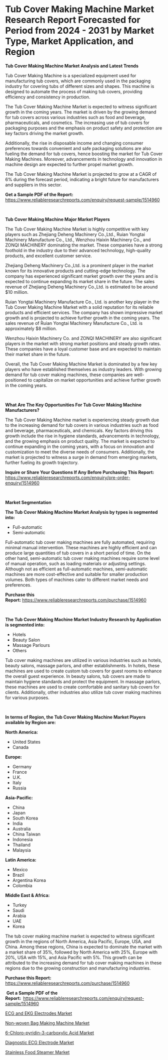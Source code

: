 <p><h1>Tub Cover Making Machine Market Research Report Forecasted for Period from 2024 -  2031 by Market Type, Market Application, and Region</h1></p><p><strong>Tub Cover Making Machine Market Analysis and Latest Trends</strong></p>
<p><p>Tub Cover Making Machine is a specialized equipment used for manufacturing tub covers, which are commonly used in the packaging industry for covering tubs of different sizes and shapes. This machine is designed to automate the process of making tub covers, providing efficiency and consistency in production.</p><p>The Tub Cover Making Machine Market is expected to witness significant growth in the coming years. The market is driven by the growing demand for tub covers across various industries such as food and beverage, pharmaceuticals, and cosmetics. The increasing use of tub covers for packaging purposes and the emphasis on product safety and protection are key factors driving the market growth.</p><p>Additionally, the rise in disposable income and changing consumer preferences towards convenient and safe packaging solutions are also fueling the demand for tub covers, hence boosting the market for Tub Cover Making Machines. Moreover, advancements in technology and innovation in machine design are expected to further propel market growth.</p><p>The Tub Cover Making Machine Market is projected to grow at a CAGR of 6% during the forecast period, indicating a bright future for manufacturers and suppliers in this sector.</p></p>
<p><strong>Get a Sample PDF of the Report:&nbsp;</strong> <a href="https://www.reliableresearchreports.com/enquiry/request-sample/1514960">https://www.reliableresearchreports.com/enquiry/request-sample/1514960</a></p>
<p>&nbsp;</p>
<p><strong>Tub Cover Making Machine Major Market Players</strong></p>
<p><p>The Tub Cover Making Machine Market is highly competitive with key players such as Zhejiang Deheng Machinery Co.,Ltd., Ruian Yongtai Machinery Manufacture Co., Ltd., Wenzhou Haixin Machinery Co., and ZONQI MACHINERY dominating the market. These companies have a strong foothold in the industry due to their advanced technology, high-quality products, and excellent customer service.</p><p>Zhejiang Deheng Machinery Co.,Ltd. is a prominent player in the market known for its innovative products and cutting-edge technology. The company has experienced significant market growth over the years and is expected to continue expanding its market share in the future. The sales revenue of Zhejiang Deheng Machinery Co.,Ltd. is estimated to be around $10 million.</p><p>Ruian Yongtai Machinery Manufacture Co., Ltd. is another key player in the Tub Cover Making Machine Market with a solid reputation for its reliable products and efficient services. The company has shown impressive market growth and is projected to achieve further growth in the coming years. The sales revenue of Ruian Yongtai Machinery Manufacture Co., Ltd. is approximately $8 million.</p><p>Wenzhou Haixin Machinery Co. and ZONQI MACHINERY are also significant players in the market with strong market positions and steady growth rates. These companies have a loyal customer base and are expected to maintain their market share in the future.</p><p>Overall, the Tub Cover Making Machine Market is dominated by a few key players who have established themselves as industry leaders. With growing demand for tub cover making machines, these companies are well-positioned to capitalize on market opportunities and achieve further growth in the coming years.</p></p>
<p>&nbsp;</p>
<p><strong>What Are The Key Opportunities For Tub Cover Making Machine Manufacturers?</strong></p>
<p><p>The Tub Cover Making Machine market is experiencing steady growth due to the increasing demand for tub covers in various industries such as food and beverage, pharmaceuticals, and chemicals. Key factors driving this growth include the rise in hygiene standards, advancements in technology, and the growing emphasis on product quality. The market is expected to continue expanding in the coming years, with a focus on innovation and customization to meet the diverse needs of consumers. Additionally, the market is projected to witness a surge in demand from emerging markets, further fueling its growth trajectory.</p></p>
<p><strong>Inquire or Share Your Questions If Any Before Purchasing This Report:</strong> <a href="https://www.reliableresearchreports.com/enquiry/pre-order-enquiry/1514960">https://www.reliableresearchreports.com/enquiry/pre-order-enquiry/1514960</a></p>
<p>&nbsp;</p>
<p><strong>Market Segmentation</strong></p>
<p><strong>The Tub Cover Making Machine Market Analysis by types is segmented into:</strong></p>
<p><ul><li>Full-automatic</li><li>Semi-automatic</li></ul></p>
<p><p>Full-automatic tub cover making machines are fully automated, requiring minimal manual intervention. These machines are highly efficient and can produce large quantities of tub covers in a short period of time. On the other hand, semi-automatic tub cover making machines require some level of manual operation, such as loading materials or adjusting settings. Although not as efficient as full-automatic machines, semi-automatic machines are more cost-effective and suitable for smaller production volumes. Both types of machines cater to different market needs and preferences.</p></p>
<p><strong>Purchase this Report:&nbsp;</strong><a href="https://www.reliableresearchreports.com/purchase/1514960">https://www.reliableresearchreports.com/purchase/1514960</a></p>
<p>&nbsp;</p>
<p><strong>The Tub Cover Making Machine Market Industry Research by Application is segmented into:</strong></p>
<p><ul><li>Hotels</li><li>Beauty Salon</li><li>Massage Parlours</li><li>Others</li></ul></p>
<p><p>Tub cover making machines are utilized in various industries such as hotels, beauty salons, massage parlors, and other establishments. In hotels, these machines are used to create custom tub covers for guest rooms to enhance the overall guest experience. In beauty salons, tub covers are made to maintain hygiene standards and protect the equipment. In massage parlors, these machines are used to create comfortable and sanitary tub covers for clients. Additionally, other industries also utilize tub cover making machines for various purposes.</p></p>
<p>&nbsp;</p>
<p><strong>In terms of Region, the Tub Cover Making Machine Market Players available by Region are:</strong></p>
<p>
    <p> <strong> North America: </strong>
        <ul>
            <li>United States</li>
            <li>Canada</li>
        </ul>
        </p> 
    <p> <strong> Europe: </strong>
        <ul>
            <li>Germany</li>
            <li>France</li>
            <li>U.K.</li>
            <li>Italy</li>
            <li>Russia</li>
        </ul>
        </p> 
    <p> <strong> Asia-Pacific: </strong>
        <ul>
            <li>China</li>
            <li>Japan</li>
            <li>South Korea</li>
            <li>India</li>
            <li>Australia</li>
            <li>China Taiwan</li>
            <li>Indonesia</li>
            <li>Thailand</li>
            <li>Malaysia</li>
        </ul>
        </p> 
    <p> <strong> Latin America: </strong>
        <ul>
            <li>Mexico</li>
            <li>Brazil</li>
            <li>Argentina Korea</li>
            <li>Colombia</li>
        </ul>
        </p> 
    <p> <strong> Middle East & Africa: </strong>
        <ul>
            <li>Turkey</li>
            <li>Saudi</li>
            <li>Arabia</li>
            <li>UAE</li>
            <li>Korea</li>
        </ul>
    </p>
    </p>
<p><p>The tub cover making machine market is expected to witness significant growth in the regions of North America, Asia Pacific, Europe, USA, and China. Among these regions, China is expected to dominate the market with a market share of 35%, followed by North America with 25%, Europe with 20%, USA with 15%, and Asia Pacific with 5%. This growth can be attributed to the increasing demand for tub cover making machines in these regions due to the growing construction and manufacturing industries.</p></p>
<p><strong>Purchase this Report: </strong><a href="https://www.reliableresearchreports.com/purchase/1514960">https://www.reliableresearchreports.com/purchase/1514960</a></p>
<p>&nbsp;<strong>Get a Sample PDF of the Report:&nbsp;&nbsp;</strong><a href="https://www.reliableresearchreports.com/enquiry/request-sample/1514960">https://www.reliableresearchreports.com/enquiry/request-sample/1514960</a></p>
<p><strong></strong></p>
<p><p><a href="https://issuu.com/reportprime-2/docs/ecg-and-ekg-electrodes-market-size-2030.pptx">ECG and EKG Electrodes Market</a></p><p><a href="https://github.com/mbisetmhermsr/Market-Research-Report-List-1/blob/main/non-woven-bag-making-machine-market.md">Non-woven Bag Making Machine Market</a></p><p><a href="https://acidic-farm-354.notion.site/6-Chloro-pyridin-3-carboxylic-Acid-Market-Size-Growing-and-Forecasted-for-period-from-2024-2031-an-6d1f7b9cbda547c9b091afc2dca28327">6-Chloro-pyridin-3-carboxylic Acid Market</a></p><p><a href="https://issuu.com/reportprime-2/docs/diagnostic-ecg-electrode-market-size-2030.pptx">Diagnostic ECG Electrode Market</a></p><p><a href="https://view.publitas.com/reportprime-1/stainless-food-steamer-market-size-share-trends-analysis-report-by-material-by-type-by-end-user-by-region-and-segment-forecasts-2024-2031/">Stainless Food Steamer Market</a></p></p>